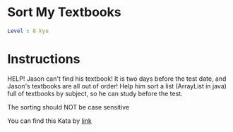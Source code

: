 # Sort My Textbooks

```yaml
Level : 8 kyu
```



# Instructions

HELP! Jason can't find his textbook! It is two days before the test date, and Jason's textbooks are all out of order! Help him sort a list (ArrayList in java) full of textbooks by subject, so he can study before the test.

The sorting should NOT be case sensitive

You can find this Kata by [link](https://www.codewars.com/kata/5a07e5b7ffe75fd049000051/train/java)